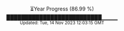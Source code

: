 <p align="center">
⏳Year Progress (86.99 %) <br>
██████████████████████████▁▁▁▁ <br>
<sub>Updated: Tue, 14 Nov 2023 12:03:15 GMT</sub>
</p>


